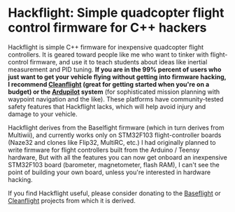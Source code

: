 # Hackflight: Simple quadcopter flight control firmware for C++ hackers

Hackflight is simple C++ firmware for inexpensive quadcopter flight controllers.  It is geared toward people like me 
who want to tinker with flight-control firmware, and use it to teach students about ideas like inertial measurement 
and PID tuning.  <b>If you are in the 99% percent of users who just want to get your vehicle flying without getting
into firmware hacking, I recommend [Cleanflight](http://cleanflight.com/) (great for getting started when you're on a 
budget) or the [Ardupilot](http://copter.ardupilot.org/ardupilot/index.html) system</b> (for sophisticated mission 
planning with waypoint navigation and the like).  These platforms have community-tested safety features that
Hackflight lacks, which will help avoid injury and damage to your vehicle.

Hackflight derives from the Baselfight firmware (which in turn derives from Multiwii), and currently works only on 
STM32F103 flight-controller boards
(Naze32 and clones like Flip32, MultiRC, etc.) I had originally planned to write firmware for flight
controllers built from the Arduino / Teensy hardware, But with all the features you can now get onboard an
inexpensive STM32F103 board (barometer, magnetometer, flash RAM), I can't see the point of building your
own board, unless you're interested in hardware hacking.

If you find Hackflight useful, please consider donating
to the [Baseflight](https://goo.gl/3tyFhz) or 
[Cleanflight](https://www.paypal.com/cgi-bin/webscr?cmd=_s-xclick&hosted_button_id=TSQKVT6UYKGL6)
projects from which it is derived.


